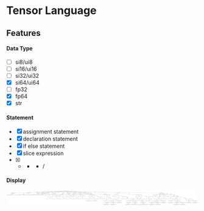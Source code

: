 # Tensor Language
## Features
#### Data Type
- [ ] si8/ui8
- [ ] si16/ui16
- [ ] si32/ui32
- [x] si64/ui64
- [ ] fp32
- [x] fp64
- [x] str

#### Statement
- [x] assignment statement
- [x] declaration statement
- [x] if else statement
- [x] slice expression
- [x] + - * / 

#### Display
![image](https://github.com/muzhailong/tl/raw/master/images/1.png?raw=true)